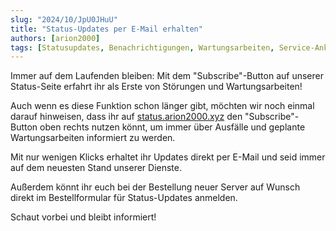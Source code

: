 ```yaml
---
slug: "2024/10/JpU0JHuU"
title: "Status-Updates per E-Mail erhalten"
authors: [arion2000]
tags: [Statusupdates, Benachrichtigungen, Wartungsarbeiten, Service-Ankündigungen]
---
```


Immer auf dem Laufenden bleiben: Mit dem "Subscribe"-Button auf unserer Status-Seite erfahrt ihr als Erste von Störungen und Wartungsarbeiten!

<!--truncate-->

Auch wenn es diese Funktion schon länger gibt, möchten wir noch einmal darauf hinweisen, dass ihr auf [status.arion2000.xyz](https://status.arion2000.xyz/?ref=docs.arion2000.xyz&utm=dd1096f5-8982-44c5-9055-1655e92d221a) den "Subscribe"-Button oben rechts nutzen könnt, um immer über Ausfälle und geplante Wartungsarbeiten informiert zu werden.

Mit nur wenigen Klicks erhaltet ihr Updates direkt per E-Mail und seid immer auf dem neuesten Stand unserer Dienste.

Außerdem könnt ihr euch bei der Bestellung neuer Server auf Wunsch direkt im Bestellformular für Status-Updates anmelden.

Schaut vorbei und bleibt informiert!
